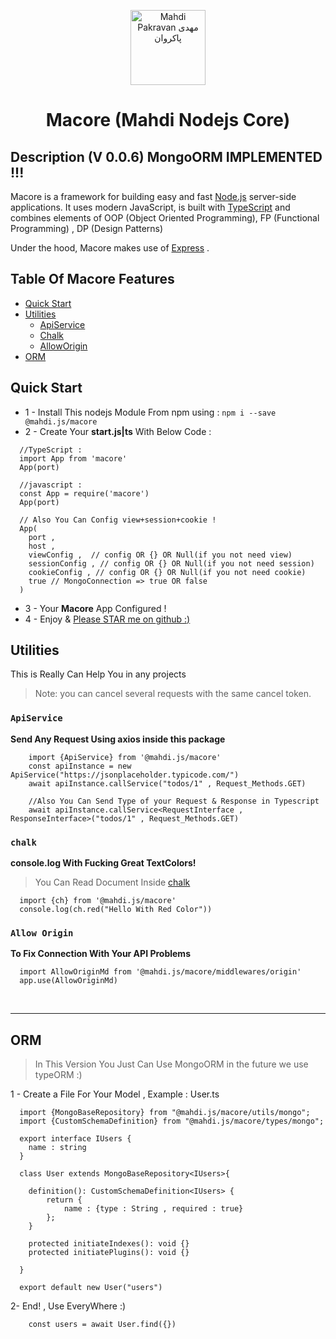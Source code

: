 <p align="center">
  <a href="http://macore.ir" target="blank"><img src="https://s16.picofile.com/file/8424560968/profile_pic.png" width="120" alt="Mahdi Pakravan مهدی پاکروان" /></a>
  <h1 align="center">Macore <span>(Mahdi Nodejs Core)</span></h1>
</p>


## Description (V 0.0.6) MongoORM IMPLEMENTED !!!

Macore is a framework for building easy and fast <a href="http://nodejs.org" target="_blank">Node.js</a> server-side applications. It uses modern JavaScript, is built with  <a href="http://www.typescriptlang.org" target="_blank">TypeScript</a> and combines elements of OOP (Object Oriented Programming), FP (Functional Programming) , DP (Design Patterns)

<p>Under the hood, Macore makes use of <a href="https://expressjs.com/" target="_blank">Express</a> .

## Table Of Macore Features

- [Quick Start](#quick-start)
- [Utilities](#utilities)
    - [ApiService](#apiservice)
    - [Chalk](#chalk)
    - [AllowOrigin](#allow-origin)
- [ORM](#orm)

## Quick Start

* 1 - Install This nodejs Module From npm using : ``` npm i --save @mahdi.js/macore ```
* 2 - Create Your <b>start.js|ts</b> With Below Code : 
```
  //TypeScript : 
  import App from 'macore'
  App(port)

  //javascript :
  const App = require('macore')
  App(port)

  // Also You Can Config view+session+cookie !
  App(
    port , 
    host , 
    viewConfig ,  // config OR {} OR Null(if you not need view)
    sessionConfig , // config OR {} OR Null(if you not need session)
    cookieConfig , // config OR {} OR Null(if you not need cookie)
    true // MongoConnection => true OR false
  ) 
```
* 3 - Your <b>Macore</b> App Configured !
* 4 - Enjoy & <u>Please STAR me on [github](https://github.com/engpakravn/macore) :)</u>

## Utilities
This is Really Can Help You in any projects
> Note: you can cancel several requests with the same cancel token.

### `ApiService`
**Send Any Request Using axios inside this package**
```
    import {ApiService} from '@mahdi.js/macore'
    const apiInstance = new ApiService("https://jsonplaceholder.typicode.com/")
    await apiInstance.callService("todos/1" , Request_Methods.GET)
    
    //Also You Can Send Type of your Request & Response in Typescript
    await apiInstance.callService<RequestInterface , ResponseInterface>("todos/1" , Request_Methods.GET) 
```

### `chalk`
**console.log With Fucking Great TextColors!**
> You Can Read Document Inside [chalk](https://npmjs.com/package/chalk)
```
  import {ch} from '@mahdi.js/macore'
  console.log(ch.red("Hello With Red Color"))
```

### `Allow Origin`
**To Fix Connection With Your API Problems**
```
  import AllowOriginMd from '@mahdi.js/macore/middlewares/origin'
  app.use(AllowOriginMd)
```

<br/>
<hr/>


## ORM
> In This Version You Just Can Use MongoORM in the future we use typeORM :) 

1 - Create a File For Your Model , Example : User.ts
```
  import {MongoBaseRepository} from "@mahdi.js/macore/utils/mongo";
  import {CustomSchemaDefinition} from "@mahdi.js/macore/types/mongo";
  
  export interface IUsers {
    name : string
  }
  
  class User extends MongoBaseRepository<IUsers>{

    definition(): CustomSchemaDefinition<IUsers> {
        return {
            name : {type : String , required : true}
        };
    }

    protected initiateIndexes(): void {}
    protected initiatePlugins(): void {}

  }

  export default new User("users")
```
2- End! , Use EveryWhere :)
```
    const users = await User.find({})
```